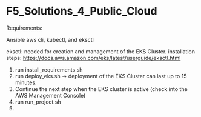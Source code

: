 # F5_Solutions_4_Public_Cloud


Requirements:

Ansible
aws cli, kubectl, and eksctl

eksctl: 
needed for creation and management of the EKS Cluster.
installation steps: https://docs.aws.amazon.com/eks/latest/userguide/eksctl.html

1) run install_requirements.sh
2) run deploy_eks.sh -> deployment of the EKS Cluster can last up to 15 minutes. 
3) Continue the next step when the EKS cluster is active (check into the AWS Management Console)
4) run run_project.sh
5) 


